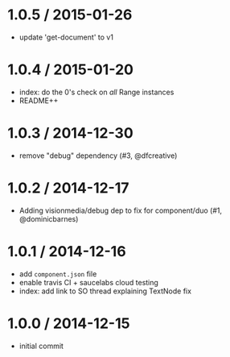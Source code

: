 
1.0.5 / 2015-01-26
==================

  * update 'get-document' to v1

1.0.4 / 2015-01-20
==================

  * index: do the 0's check on *all* Range instances
  * README++

1.0.3 / 2014-12-30
==================

  * remove "debug" dependency (#3, @dfcreative)

1.0.2 / 2014-12-17
==================

  * Adding visionmedia/debug dep to fix for component/duo (#1, @dominicbarnes)

1.0.1 / 2014-12-16
==================

  * add `component.json` file
  * enable travis CI + saucelabs cloud testing
  * index: add link to SO thread explaining TextNode fix

1.0.0 / 2014-12-15
==================

  * initial commit
